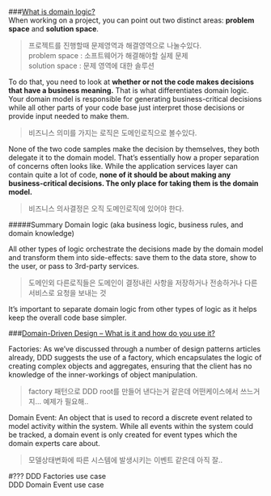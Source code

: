 

###[What is domain logic?](https://enterprisecraftsmanship.com/2016/08/25/what-is-domain-logic/)  
When working on a project, you can point out two distinct areas: **problem space** and **solution space**.
>프로젝트를 진행할때 문제영역과 해결영역으로 나눌수있다.  
>problem space : 소프트웨어가 해결해야할 실제 문제  
>solution space : 문제 영역에 대한 솔루션


To do that, you need to look at **whether or not the code makes decisions that have a business meaning.** That is what differentiates domain logic. Your domain model is responsible for generating business-critical decisions while all other parts of your code base just interpret those decisions or provide input needed to make them.
>비즈니스 의미를 가지는 로직은 도메인로직으로 볼수있다.


None of the two code samples make the decision by themselves, they both delegate it to the domain model. That’s essentially how a proper separation of concerns often looks like. While the application services layer can contain quite a lot of code, **none of it should be about making any business-critical decisions. The only place for taking them is the domain model.**
>비즈니스 의사결정은 오직 도메인로직에 있어야 한다.

#####Summary
Domain logic (aka business logic, business rules, and domain knowledge)  

All other types of logic orchestrate the decisions made by the domain model and transform them into side-effects: save them to the data store, show to the user, or pass to 3rd-party services.  
>도메인외 다른로직들은 도메인이 결정내린 사항을 저장하거나 전송하거나 다른 서비스로 요청을 보내는 것  

It’s important to separate domain logic from other types of logic as it helps keep the overall code base simpler.






###[Domain-Driven Design – What is it and how do you use it?](https://airbrake.io/blog/software-design/domain-driven-design)

Factories: As we’ve discussed through a number of design patterns articles already, DDD suggests the use of a factory, which encapsulates the logic of creating complex objects and aggregates, ensuring that the client has no knowledge of the inner-workings of object manipulation.
> factory 패턴으로 DDD root를 만들어 낸다는거 같은데 어떤케이스에서 쓰느거지... 예제가 필요해..

Domain Event: An object that is used to record a discrete event related to model activity within the system. While all events within the system could be tracked, a domain event is only created for event types which the domain experts care about.

> 모델상태변화에 따른 시스템에 발생시키는 이벤트 같은데 아직 잘..

#???
DDD Factories use case  
DDD Domain Event use case  


















